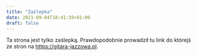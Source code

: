 ```yaml
---
title: "Zaślepka"
date: 2021-09-04T18:41:59+01:00
draft: false
---
```

Ta strona jest tylko zaślepką. Prawdopodobnie prowadził tu link do którejś ze
stron na https://gitara-jazzowa.pl.
